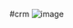 #crm
![image](https://user-images.githubusercontent.com/97217108/215111507-6064018a-e06c-4043-81b4-b79800bb8049.png)
